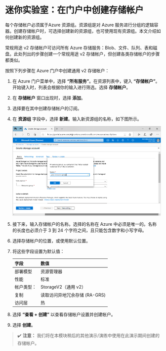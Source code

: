 ﻿# 迷你实验室：在门户中创建存储帐户

每个存储帐户必须属于Azure 资源组。资源组是对 Azure 服务进行分组的逻辑容器。创建存储帐户时，可选择创建新的资源组，也可使用现有资源组。本文介绍如何创建新的资源组。

常规用途 v2 存储帐户可访问所有 Azure 存储服务：Blob、文件、队列、表和磁盘。此处列出的步骤创建一个常规用途 v2 存储帐户，但创建各类存储帐户的步骤都类似。

按照下列步骤在 Azure 门户中创建通用 v2 存储帐户：

1. 在 Azure 门户菜单中，选择 **“所有服务”**。在资源列表中，键入 **“存储帐户”**。开始键入时，列表会根据你的输入进行筛选。选择 **存储帐户**。

1. 在 **存储帐户** 窗口出现时，选择 **添加**。

1. 选择要在其中创建存储帐户的订阅。

1. 在 **资源组** 字段中，选择 **新建**。输入新资源组的名称，如下图所示。

    ![显示如何在门户中创建资源组的屏幕截图](../../Linked_Image_Files/create-resource-group-for-storage.png)

1. 接下来，输入存储帐户的名称。选择的名称在 Azure 中必须是唯一的。名称的长度也必须介于 3 到 24 个字符之间，且只能包含数字和小写字母。

1. 选择存储帐户的位置，或使用默认位置。

1. 将这些字段设置为默认值：

    | 字段| 数值|
    | :--- | :--- |
    | 部署模型| 资源管理器|
    | 性能| 标准|
    | 帐户类型：| StorageV2（通用 v2）|
    | 复制| 读取访问异地冗余存储 (RA-GRS)|
    | 访问层| 热|

1. 选择 **“查看 + 创建”** 以查看存储帐户设置并创建帐户。

1. 选择 **创建**。

>:heavy_check_mark: **注意：** 我们将在本模块稍后的其他演示/演练中使用在此演示期间创建的存储帐户。

